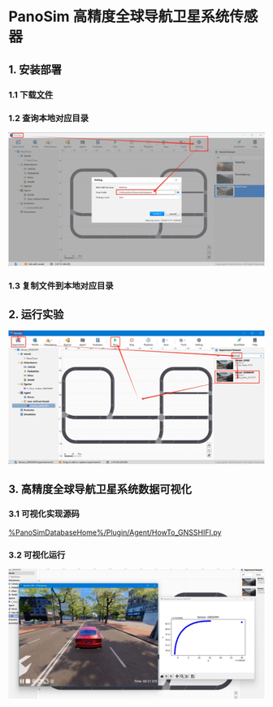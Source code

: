 # PanoSim 高精度全球导航卫星系统传感器

## 1. 安装部署

### 1.1 下载[文件](./PanoSimDatabase)

### 1.2 查询本地对应目录
![image](../../../Bus/ego/docs/images/folder.jpg)

### 1.3 复制文件到本地对应目录

## 2. 运行实验
![image](docs/images/open.jpg)


## 3. 高精度全球导航卫星系统数据可视化

### 3.1 可视化实现源码
[%PanoSimDatabaseHome%/Plugin/Agent/HowTo_GNSSHIFI.py](PanoSimDatabase/Plugin/Agent/HowTo_GNSSHIFI.py)

### 3.2 可视化运行
![image](docs/images/visualization.jpg)
